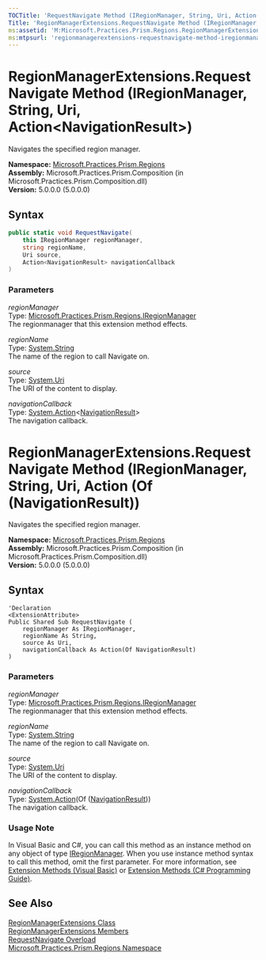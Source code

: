 ```yaml
---
TOCTitle: 'RequestNavigate Method (IRegionManager, String, Uri, Action(NavigationResult))'
Title: 'RegionManagerExtensions.RequestNavigate Method (IRegionManager, String, Uri, Action(NavigationResult)) (Microsoft.Practices.Prism.Regions)'
ms:assetid: 'M:Microsoft.Practices.Prism.Regions.RegionManagerExtensions.RequestNavigate(Microsoft.Practices.Prism.Regions.IRegionManager,System.String,System.Uri,System.Action{Microsoft.Practices.Prism.Regions.NavigationResult})'
ms:mtpsurl: 'regionmanagerextensions-requestnavigate-method-iregionmanager-string-string-action-navigationresult-mspp-regions.md'
---
```


# RegionManagerExtensions.RequestNavigate Method (IRegionManager, String, Uri, Action&lt;NavigationResult&gt;)

Navigates the specified region manager.

**Namespace:** [Microsoft.Practices.Prism.Regions](/patterns-practices/reference/mspp-regions-namespace)  
**Assembly:** Microsoft.Practices.Prism.Composition (in Microsoft.Practices.Prism.Composition.dll)  
**Version:** 5.0.0.0 (5.0.0.0)

## Syntax

```C#
public static void RequestNavigate(
	this IRegionManager regionManager,
	string regionName,
	Uri source,
	Action<NavigationResult> navigationCallback
)
```

### Parameters

*regionManager*  
Type: [Microsoft.Practices.Prism.Regions.IRegionManager](/patterns-practices/reference/iregionmanager-interface-mspp-regions)  
The regionmanager that this extension method effects.

*regionName*  
Type: [System.String](http://msdn.microsoft.com/en-us/library/s1wwdcbf)  
The name of the region to call Navigate on.

*source*  
Type: [System.Uri](http://msdn.microsoft.com/en-us/library/txt7706a)  
The URI of the content to display.

*navigationCallback*  
Type: [System.Action](http://msdn.microsoft.com/en-us/library/018hxwa8)&lt;[NavigationResult](/patterns-practices/reference/navigationresult-class-mspp-regions)&gt;  
The navigation callback.

# RegionManagerExtensions.RequestNavigate Method (IRegionManager, String, Uri, Action (Of (NavigationResult))

Navigates the specified region manager.

**Namespace:** [Microsoft.Practices.Prism.Regions](/patterns-practices/reference/mspp-regions-namespace)  
**Assembly:** Microsoft.Practices.Prism.Composition (in Microsoft.Practices.Prism.Composition.dll)  
**Version:** 5.0.0.0 (5.0.0.0)

## Syntax

```VB
'Declaration
<ExtensionAttribute> 
Public Shared Sub RequestNavigate ( 
	regionManager As IRegionManager,
	regionName As String,
	source As Uri,
	navigationCallback As Action(Of NavigationResult)
)
```

### Parameters

*regionManager*  
Type: [Microsoft.Practices.Prism.Regions.IRegionManager](/patterns-practices/reference/iregionmanager-interface-mspp-regions)  
The regionmanager that this extension method effects.

*regionName*  
Type: [System.String](http://msdn.microsoft.com/en-us/library/s1wwdcbf)  
The name of the region to call Navigate on.

*source*  
Type: [System.Uri](http://msdn.microsoft.com/en-us/library/txt7706a)  
The URI of the content to display.

*navigationCallback*  
Type: [System.Action](http://msdn.microsoft.com/en-us/library/018hxwa8)(Of ([NavigationResult](/patterns-practices/reference/navigationresult-class-mspp-regions)))  
The navigation callback.

### Usage Note

In Visual Basic and C#, you can call this method as an instance method on any object of type [IRegionManager](/patterns-practices/reference/iregionmanager-interface-mspp-regions). When you use instance method syntax to call this method, omit the first parameter. For more information, see [Extension Methods (Visual Basic)](https://msdn.microsoft.com/en-us/library/bb384936.aspx) or [Extension Methods (C# Programming Guide)](http://msdn.microsoft.com/en-us/library/bb383977.aspx).

## See Also

[RegionManagerExtensions Class](/patterns-practices/reference/regionmanagerextensions-class-mspp-regions)  
[RegionManagerExtensions Members](/patterns-practices/reference/regionmanagerextensions-members-mspp-regions)  
[RequestNavigate Overload](/patterns-practices/reference/regionmanagerextensions-requestnavigate-method-iregionmanager-string-string-action-navigationresult-mspp-regions)  
[Microsoft.Practices.Prism.Regions Namespace](/patterns-practices/reference/mspp-regions-namespace)  